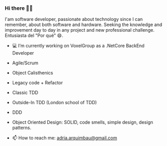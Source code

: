 ### Hi there 👋😄

I'am software developer, passionate about technology since I can remember, about both software and hardware. Seeking the knowledge and improvement day to day in any project and new professional challenge.
Entusiasta del "Por qué" 😄.

- 💻 I’m currently working on VoxelGroup as a .NetCore BackEnd Developer
- Agile/Scrum
- Object Calisthenics
- Legacy code + Refactor
- Classic TDD
- Outside-In TDD (London school of TDD)
- DDD
- Object Oriented Design: SOLID, code smells, simple design, design patterns.


- 📫 How to reach me: adria.arquimbau@gmail.com

<!--
**adria-arquimbau/adria-arquimbau** is a ✨ _special_ ✨ repository because its `README.md` (this file) appears on your GitHub profile.

Here are some ideas to get you started:

- 🌱 I’m currently learning ...
- 👯 I’m looking to collaborate on ...
- 🤔 I’m looking for help with ...
- 💬 Ask me about ...
- 📫 How to reach me: ...
- 😄 Pronouns: ...
- ⚡ Fun fact: ...
-->
